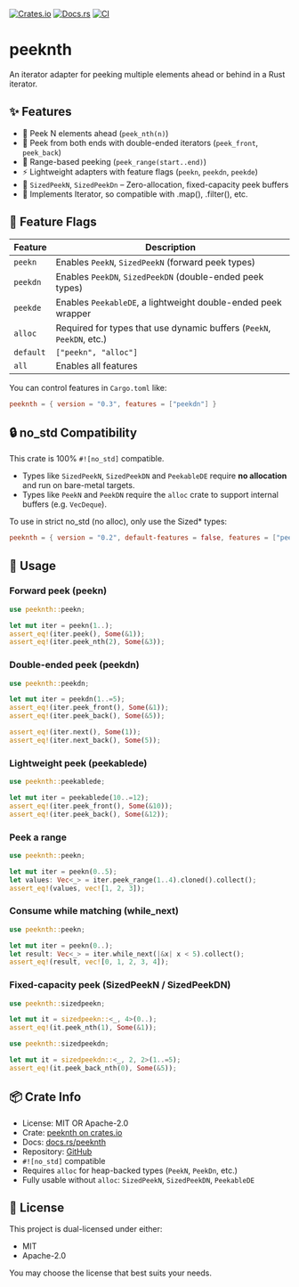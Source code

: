 [![Crates.io](https://img.shields.io/crates/v/peeknth.svg)](https://crates.io/crates/peeknth)
[![Docs.rs](https://docs.rs/peeknth/badge.svg)](https://docs.rs/peeknth)
[![CI](https://github.com/yua134/peeknth/actions/workflows/ci.yml/badge.svg)](https://github.com/yua134/peeknth/actions/workflows/ci.yml)

# peeknth

An iterator adapter for peeking multiple elements ahead or behind in a Rust iterator.

## ✨ Features

- 🔭 Peek N elements ahead (`peek_nth(n)`)
- 🔁 Peek from both ends with double-ended iterators (`peek_front`, `peek_back`)
- 🎯 Range-based peeking (`peek_range(start..end)`)
- ⚡ Lightweight adapters with feature flags (`peekn`, `peekdn`, `peekde`)
- 📐 `SizedPeekN`, `SizedPeekDn` – Zero-allocation, fixed-capacity peek buffers
- 🧩 Implements Iterator, so compatible with .map(), .filter(), etc.

## 🔧 Feature Flags

| Feature     | Description                                                           |
|-------------|-----------------------------------------------------------------------|
| `peekn`     | Enables `PeekN`, `SizedPeekN` (forward peek types)                    |
| `peekdn`    | Enables `PeekDN`, `SizedPeekDN` (double-ended peek types)             |
| `peekde`    | Enables `PeekableDE`, a lightweight double-ended peek wrapper         |
| `alloc`     | Required for types that use dynamic buffers (`PeekN`, `PeekDN`, etc.) |
| `default`   | `["peekn", "alloc"]`                                                  |
| `all`       | Enables all features                                                  |

You can control features in `Cargo.toml` like:

```toml
peeknth = { version = "0.3", features = ["peekdn"] }
```

## 🔒 no_std Compatibility

This crate is 100% `#![no_std]` compatible.

- Types like `SizedPeekN`, `SizedPeekDN` and `PeekableDE` require **no allocation** and run on bare-metal targets.
- Types like `PeekN` and `PeekDN` require the `alloc` crate to support internal buffers (e.g. `VecDeque`).

To use in strict no_std (no alloc), only use the Sized* types:

```toml
peeknth = { version = "0.2", default-features = false, features = ["peekn","peekdn"] }
```

## 🚀 Usage
### Forward peek (peekn)
```rust
use peeknth::peekn;

let mut iter = peekn(1..);
assert_eq!(iter.peek(), Some(&1));
assert_eq!(iter.peek_nth(2), Some(&3));
```
### Double-ended peek (peekdn)
```rust
use peeknth::peekdn;

let mut iter = peekdn(1..=5);
assert_eq!(iter.peek_front(), Some(&1));
assert_eq!(iter.peek_back(), Some(&5));

assert_eq!(iter.next(), Some(1));
assert_eq!(iter.next_back(), Some(5));
```
### Lightweight peek (peekablede)
```rust
use peeknth::peekablede;

let mut iter = peekablede(10..=12);
assert_eq!(iter.peek_front(), Some(&10));
assert_eq!(iter.peek_back(), Some(&12));
```
### Peek a range
```rust
use peeknth::peekn;

let mut iter = peekn(0..5);
let values: Vec<_> = iter.peek_range(1..4).cloned().collect();
assert_eq!(values, vec![1, 2, 3]);
```
### Consume while matching (while_next)
```rust
use peeknth::peekn;

let mut iter = peekn(0..);
let result: Vec<_> = iter.while_next(|&x| x < 5).collect();
assert_eq!(result, vec![0, 1, 2, 3, 4]);
```
### Fixed-capacity peek (SizedPeekN / SizedPeekDN)
```rust
use peeknth::sizedpeekn;

let mut it = sizedpeekn::<_, 4>(0..);
assert_eq!(it.peek_nth(1), Some(&1));
```
```rust
use peeknth::sizedpeekdn;

let mut it = sizedpeekdn::<_, 2, 2>(1..=5);
assert_eq!(it.peek_back_nth(0), Some(&5));
```

## 📦 Crate Info
- License: MIT OR Apache-2.0
- Crate: [peeknth on crates.io](https://crates.io/crates/peeknth)
- Docs: [docs.rs/peeknth](https://docs.rs/peeknth)
- Repository: [GitHub](https://github.com/yua134/peeknth)
- `#![no_std]` compatible
- Requires `alloc` for heap-backed types (`PeekN`, `PeekDn`, etc.)
- Fully usable without `alloc`: `SizedPeekN`, `SizedPeekDN`, `PeekableDE`

## 🔖 License
This project is dual-licensed under either:

- MIT
- Apache-2.0

You may choose the license that best suits your needs.